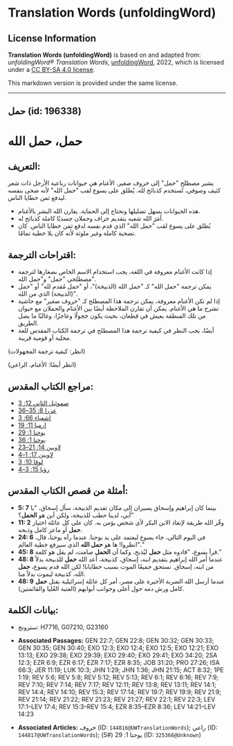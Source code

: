 # Translation Words (unfoldingWord)

## License Information

**Translation Words (unfoldingWord)** is based on and adapted from: _unfoldingWord® Translation Words_, [unfoldingWord](https://unfoldingword.org/utw), 2022, which is licensed under a [CC BY-SA 4.0 license](https://creativecommons.org/licenses/by-sa/4.0/legalcode.en).

This markdown version is provided under the same license.



--------------------------------

## حمل (id: 196338)

حمل، حمل الله
=============

التعريف:
--------

يشير مصطلح "حمل" إلى خروف صغير. الأغنام هي حيوانات رباعية الأرجل ذات شعر كثيف وصوفي، تُستخدم كذبائح لله. يُطلق على يسوع لقب "حمل الله" لأنه ضحى بنفسه ليدفع ثمن خطايا الناس.

* هذه الحيوانات يسهل تضليلها وتحتاج إلى الحماية. يقارن الله البشر بالأغنام.
* أمَرَ الله شعبه بتقديم خراف وحملان جسديًا كاملة كذبائح له.
* يُطلق على يسوع لقب "حمل الله" الذي قدم نفسه لدفع ثمن خطايا الناس. كان تضحية كاملة وغير ملوثة لأنه كان بلا خطية تمامًا.

اقتراحات الترجمة:
-----------------

* إذا كانت الأغنام معروفة في اللغة، يجب استخدام الاسم الخاص بصغارها لترجمة مصطلحي "حمل" و"حمل الله".
* يمكن ترجمة "حمل الله" كـ "حمل الله (الذبيحة)"، أو "حمل مُقدم لله" أو "حمل (الذبيحة) الذي من الله".
* إذا لم تكن الأغنام معروفة، يمكن ترجمة هذا المصطلح كـ "خروف صغير" مع حاشية تشرح ما هي الأغنام. يمكن أن تقارن الملاحظة أيضًا بين الأغنام والحملان مع حيوان من تلك المنطقة يعيش في قطعان، بحيث يكون خجولًا وعاجزًا، وغالبًا ما يضل الطريق.
* أيضًا، يجب النظر في كيفية ترجمة هذا المصطلح في ترجمة الكتاب المقدس للغة محلية أو قومية قريبة.

(انظر: كيفية ترجمة المجهولات)

(انظر أيضًا: الأغنام، الراعي)

مراجع الكتاب المقدس:
--------------------

* [صموئيل الثاني 12: 3](https://ref.ly/2Sam12:3)
* [عزرا 8: 35–36](https://ref.ly/Ezra8:35-Ezra8:36)
* [إشعياء 66: 3](https://ref.ly/Isa66:3)
* [إرميا 11: 19](https://ref.ly/Jer11:19)
* [يوحنا 1: 29](https://ref.ly/John1:29)
* [يوحنا 1: 36](https://ref.ly/John1:36)
* [لاويين 14: 21–23](https://ref.ly/Lev14:21-Lev14:23)
* [لاويين 17: 1–4](https://ref.ly/Lev17:1-Lev17:4)
* [لوقا 10: 3](https://ref.ly/Luke10:3)
* [رؤيا 15: 3–4](https://ref.ly/Rev15:3-Rev15:4)

أمثلة من قصص الكتاب المقدس:
---------------------------

* **5: 7** بينما كان إبراهيم وإسحاق يسيران إلى مكان تقديم الذبيحة، سأل إسحاق، "يا أبي، لدينا حطب للذبيحة، ولكن أين هو **الحمل**؟"
* **11: 2** وفّر الله طريقة لإنقاذ الابن البكر لأي شخص يؤمن به. كان على كل عائلة اختيار **حمل** أو ماعز كامل وذبحه.
* **24: 6** في اليوم التالي، جاء يسوع ليعتمد على يد يوحنا. عندما رآه يوحنا، قال، "انظروا! ها هو **حمل الله** الذي سيرفع خطية العالم."
* **45: 8** قرأ يسوع، "قادوه مثل **حمل** ليُذبح، وكما أن **الحمل** صامت، لم يقل هو كلمة."
* **48: 8** عندما أمر الله إبراهيم بتقديم ابنه، إسحاق، كذبيحة، أعد الله **حمل** للذبيحة بدلاً من ابنه، إسحاق. نستحق جميعًا الموت بسبب خطايانا! لكن الله قدم يسوع، **حمل** الله، كذبيحة ليموت بدلاً منا.
* **48: 9** عندما أرسل الله الضربة الأخيرة على مصر، أمر كل عائلة إسرائيلية بقتل **حمل** كامل ورش دمه حول أعلى وجوانب أبوابهم (العتبة العُليا والقائمتين).

بيانات الكلمة:
--------------

* سترونج: H7716, G07210, G23160

* **Associated Passages:** GEN 22:7; GEN 22:8; GEN 30:32; GEN 30:33; GEN 30:35; GEN 30:40; EXO 12:3; EXO 12:4; EXO 12:5; EXO 12:21; EXO 13:13; EXO 29:38; EXO 29:39; EXO 29:40; EXO 29:41; EXO 34:20; 2SA 12:3; EZR 6:9; EZR 6:17; EZR 7:17; EZR 8:35; JOB 31:20; PRO 27:26; ISA 66:3; JER 11:19; LUK 10:3; JHN 1:29; JHN 1:36; JHN 21:15; ACT 8:32; 1PE 1:19; REV 5:6; REV 5:8; REV 5:12; REV 5:13; REV 6:1; REV 6:16; REV 7:9; REV 7:10; REV 7:14; REV 7:17; REV 12:11; REV 13:8; REV 13:11; REV 14:1; REV 14:4; REV 14:10; REV 15:3; REV 17:14; REV 19:7; REV 19:9; REV 21:9; REV 21:14; REV 21:22; REV 21:23; REV 21:27; REV 22:1; REV 22:3; LEV 17:1–LEV 17:4; REV 15:3–REV 15:4; EZR 8:35–EZR 8:36; LEV 14:21–LEV 14:23
* **Associated Articles:** خروف (ID: `144816@UWTranslationWords`); راعي (ID: `144817@UWTranslationWords`); يوحنا 1: 29 (#5) (ID: `325366@Unknown`)

